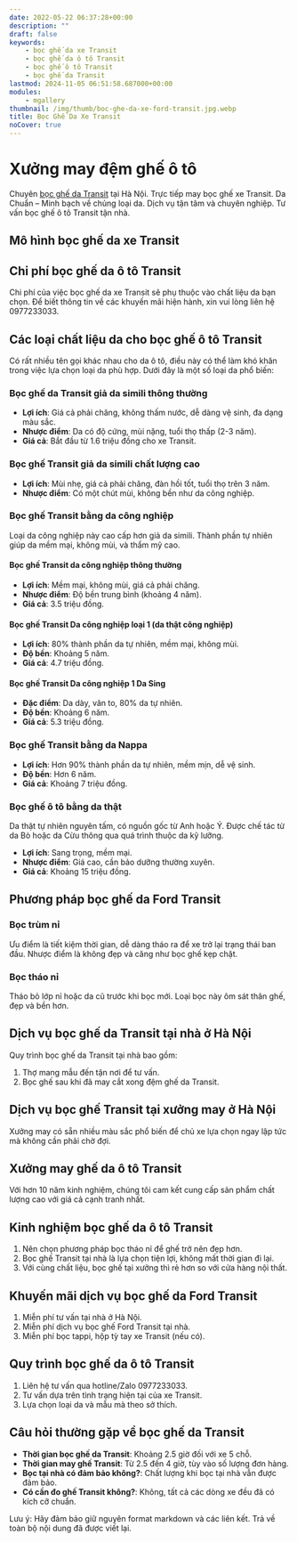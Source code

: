 ```yaml
---
date: 2022-05-22 06:37:28+00:00
description: ""
draft: false
keywords:
    - bọc ghế da xe Transit
    - bọc ghế da ô tô Transit
    - bọc ghế ô tô Transit
    - bọc ghế da Transit
lastmod: 2024-11-05 06:51:58.687000+00:00
modules:
    - mgallery
thumbnail: /img/thumb/boc-ghe-da-xe-ford-transit.jpg.webp
title: Bọc Ghế Da Xe Transit
noCover: true
---
```


# Xưởng may đệm ghế ô tô

Chuyên [bọc ghế da Transit](https://bocgheoto.vn/ford/boc-ghe-da-xe-ford-transit.html/) tại Hà Nội. Trực tiếp may bọc ghế xe Transit. Da Chuẩn – Minh bạch về chủng loại da. Dịch vụ tận tâm và chuyên nghiệp. Tư vấn bọc ghế ô tô Transit tận nhà.

## Mô hình bọc ghế da xe Transit

## Chi phí bọc ghế da ô tô Transit

Chi phí của việc bọc ghế da xe Transit sẽ phụ thuộc vào chất liệu da bạn chọn. Để biết thông tin về các khuyến mãi hiện hành, xin vui lòng liên hệ 0977233033.

## Các loại chất liệu da cho bọc ghế ô tô Transit

Có rất nhiều tên gọi khác nhau cho da ô tô, điều này có thể làm khó khăn trong việc lựa chọn loại da phù hợp. Dưới đây là một số loại da phổ biến:

### Bọc ghế da Transit giả da simili thông thường

- **Lợi ích**: Giá cả phải chăng, không thấm nước, dễ dàng vệ sinh, đa dạng màu sắc.
- **Nhược điểm**: Da có độ cứng, mùi nặng, tuổi thọ thấp (2-3 năm).
- **Giá cả**: Bắt đầu từ 1.6 triệu đồng cho xe Transit.

### Bọc ghế Transit giả da simili chất lượng cao

- **Lợi ích**: Mùi nhẹ, giá cả phải chăng, đàn hồi tốt, tuổi thọ trên 3 năm.
- **Nhược điểm**: Có một chút mùi, không bền như da công nghiệp.

### Bọc ghế Transit bằng da công nghiệp

Loại da công nghiệp này cao cấp hơn giả da simili. Thành phần tự nhiên giúp da mềm mại, không mùi, và thẩm mỹ cao.

#### Bọc ghế Transit da công nghiệp thông thường

- **Lợi ích**: Mềm mại, không mùi, giá cả phải chăng.
- **Nhược điểm**: Độ bền trung bình (khoảng 4 năm).
- **Giá cả**: 3.5 triệu đồng.

#### Bọc ghế Transit Da công nghiệp loại 1 (da thật công nghiệp)

- **Lợi ích**: 80% thành phần da tự nhiên, mềm mại, không mùi.
- **Độ bền**: Khoảng 5 năm.
- **Giá cả**: 4.7 triệu đồng.

#### Bọc ghế Transit Da công nghiệp 1 Da Sing

- **Đặc điểm**: Da dày, vân to, 80% da tự nhiên.
- **Độ bền**: Khoảng 6 năm.
- **Giá cả**: 5.3 triệu đồng.

### Bọc ghế Transit bằng da Nappa

- **Lợi ích**: Hơn 90% thành phần da tự nhiên, mềm mịn, dễ vệ sinh.
- **Độ bền**: Hơn 6 năm.
- **Giá cả**: Khoảng 7 triệu đồng.

### Bọc ghế ô tô bằng da thật

Da thật tự nhiên nguyên tấm, có nguồn gốc từ Anh hoặc Ý. Được chế tác từ da Bò hoặc da Cừu thông qua quá trình thuộc da kỹ lưỡng.

- **Lợi ích**: Sang trọng, mềm mại.
- **Nhược điểm**: Giá cao, cần bảo dưỡng thường xuyên.
- **Giá cả**: Khoảng 15 triệu đồng.

## Phương pháp bọc ghế da Ford Transit

### Bọc trùm nỉ

Ưu điểm là tiết kiệm thời gian, dễ dàng tháo ra để xe trở lại trạng thái ban đầu. Nhược điểm là không đẹp và căng như bọc ghế kẹp chặt.

### Bọc tháo nỉ

Tháo bỏ lớp nỉ hoặc da cũ trước khi bọc mới. Loại bọc này ôm sát thân ghế, đẹp và bền hơn.

## Dịch vụ bọc ghế da Transit tại nhà ở Hà Nội

Quy trình bọc ghế da Transit tại nhà bao gồm:
1. Thợ mang mẫu đến tận nơi để tư vấn.
2. Bọc ghế sau khi đã may cắt xong đệm ghế da Transit.

## Dịch vụ bọc ghế Transit tại xưởng may ở Hà Nội

Xưởng may có sẵn nhiều màu sắc phổ biến để chủ xe lựa chọn ngay lập tức mà không cần phải chờ đợi.

## Xưởng may ghế da ô tô Transit

Với hơn 10 năm kinh nghiệm, chúng tôi cam kết cung cấp sản phẩm chất lượng cao với giá cả cạnh tranh nhất.

## Kinh nghiệm bọc ghế da ô tô Transit

1. Nên chọn phương pháp bọc tháo nỉ để ghế trở nên đẹp hơn.
2. Bọc ghế Transit tại nhà là lựa chọn tiện lợi, không mất thời gian đi lại.
3. Với cùng chất liệu, bọc ghế tại xưởng thì rẻ hơn so với cửa hàng nội thất.

## Khuyến mãi dịch vụ bọc ghế da Ford Transit

1. Miễn phí tư vấn tại nhà ở Hà Nội.
2. Miễn phí dịch vụ bọc ghế Ford Transit tại nhà.
3. Miễn phí bọc tappi, hộp tỳ tay xe Transit (nếu có).

## Quy trình bọc ghế da ô tô Transit

1. Liên hệ tư vấn qua hotline/Zalo 0977233033.
2. Tư vấn dựa trên tình trạng hiện tại của xe Transit.
3. Lựa chọn loại da và mẫu mà theo sở thích.

## Câu hỏi thường gặp về bọc ghế da Transit

- **Thời gian bọc ghế da Transit**: Khoảng 2.5 giờ đối với xe 5 chỗ.
- **Thời gian may ghế Transit**: Từ 2.5 đến 4 giờ, tùy vào số lượng đơn hàng.
- **Bọc tại nhà có đảm bảo không?**: Chất lượng khi bọc tại nhà vẫn được đảm bảo.
- **Có cần đo ghế Transit không?**: Không, tất cả các dòng xe đều đã có kích cỡ chuẩn.

Lưu ý: Hãy đảm bảo giữ nguyên format markdown và các liên kết. Trả về toàn bộ nội dung đã được viết lại.